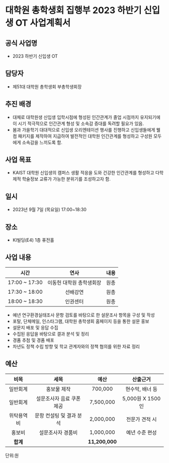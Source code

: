 대학원 총학생회 집행부 2023 하반기 신입생 OT 사업계획서
===

## 공식 사업명
- 2023 하반기 신입생 OT

## 담당자
- 제51대 대학원 총학생회 부총학생회장

## 추진 배경
- 대체로 대학원생 신입생 입학시점에 형성된 인간관계가 졸업 시점까지 유지되기에 이 시기 적극적으로 인간관계 형성 및 소속감 증대를 독려할 필요가 있음.
- 봄과 가을학기 대대적으로 신입생 오리엔테이션 행사를 진행하고 신입생들에게 웰컴 패키지를 제작하여 지급하여 발전적인 대학원 인간관계를 형성하고 구성원 모두에게 소속감을 느끼도록 함.

## 사업 목표
- KAIST 대학원 신입생의 캠퍼스 생활 적응을 도와 건강한 인간관계를 형성하고 다학제적 학술정보 교류가 가능한 분위기를 조성하고자 함.

## 일시
- 2023년 9월 7일 (목요일) 17:00~18:30

## 장소
- KI빌딩(E4) 1층 퓨전홀

## 사업 내용
|  **시간** |   **연사**   |   **내용**   |
| :--------: | :------------------------------------------------------: |:------------------------------------------------------: |
|  17:00 ~ 17:30  |   이동헌 대학원 총학생회장  |                     원총                        |
|  17:30 ~ 18:00  |                선배강연              |                     원총                        |
| 18:00 ~ 18:30 |                     인권센터                   |                     원총                        |

- 예년 연구환경실태조사 문항 검토를 바탕으로 한 설문조사 항목을 구성 및 작성
- 포탈, 단체메일, 인스타그램, 대학원 총학생회 홈페이지 등을 통한 설문 홍보
- 설문지 배포 및 응답 수집
- 수집된 응답을 바탕으로 결과 분석 및 정리
- 경품 추첨 및 경품 배포
- 차년도 정책 수립 방향 및 학교 관계자와의 정책 협의를 위한 자료 정리

## 예산
|  **비목** |   **세목**   | **예산** | **산출근거** |
| :--------: | :------------------------------------------------------: | :------------: | :-------------: |
|  일반회계  |                       홍보물 제작                        |    700,000     | 현수막, 배너 등 |
|  일반회계  |                설문조사자 음료 쿠폰 제공                 |   7,500,000    | 5,000원 X 1500인  |
| 위탁용역비 |                     문항 컨설팅 및 결과 분석                     |   2,000,000    | 전문가 견적 시  |
|   홍보비   |                    설문조사자 경품비                     |   1,000,000    | 예년 수준 편성  |
|  **합계**  |                                                          | **11,200,000** |                 |

단위:원
